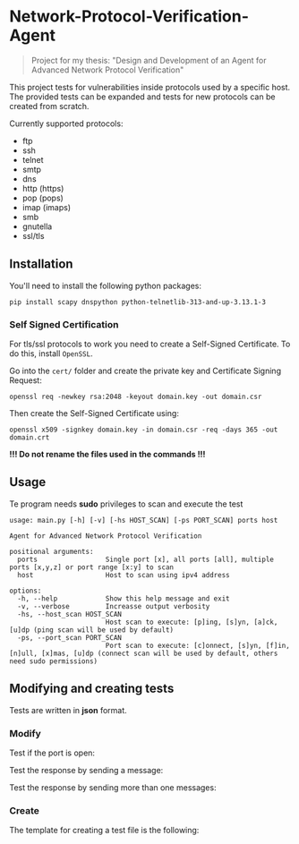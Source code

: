 # Network-Protocol-Verification-Agent

> Project for my thesis: "Design and Development of an Agent for Advanced Network Protocol Verification"

This project tests for vulnerabilities inside protocols used by a specific host. The provided tests can be expanded and tests for new protocols can be created from scratch.

Currently supported protocols: 
- ftp
- ssh
- telnet
- smtp
- dns
- http (https)
- pop (pops)
- imap (imaps)
- smb
- gnutella
- ssl/tls

## Installation

You'll need to install the following python packages:
```
pip install scapy dnspython python-telnetlib-313-and-up-3.13.1-3
```

### Self Signed Certification

For tls/ssl protocols to work you need to create a Self-Signed Certificate. 
To do this, install `OpenSSL`. 

Go into the `cert/` folder and create the private key and Certificate Signing Request:
```
openssl req -newkey rsa:2048 -keyout domain.key -out domain.csr
```

Then create the Self-Signed Certificate using:
```
openssl x509 -signkey domain.key -in domain.csr -req -days 365 -out domain.crt
```

**!!! Do not rename the files used in the commands !!!**

## Usage

Te program needs **sudo** privileges to scan and execute the test

```
usage: main.py [-h] [-v] [-hs HOST_SCAN] [-ps PORT_SCAN] ports host

Agent for Advanced Network Protocol Verification

positional arguments:
  ports                 Single port [x], all ports [all], multiple ports [x,y,z] or port range [x:y] to scan
  host                  Host to scan using ipv4 address

options:
  -h, --help            Show this help message and exit
  -v, --verbose         Increasse output verbosity
  -hs, --host_scan HOST_SCAN
                        Host scan to execute: [p]ing, [s]yn, [a]ck, [u]dp (ping scan will be used by default)
  -ps, --port_scan PORT_SCAN
                        Port scan to execute: [c]onnect, [s]yn, [f]in, [n]ull, [x]mas, [u]dp (connect scan will be used by default, others need sudo permissions)
```

## Modifying and creating tests

Tests are written in __json__ format.

### Modify

Test if the port is open:

Test the response by sending a message:

Test the response by sending more than one messages:

### Create

The template for creating a test file is the following:
